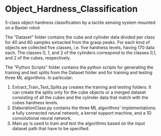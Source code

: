 # Object_Hardness_Classification
5-class object hardness classification by a tactile sensing system mounted on a Baxter robot

The "Dataset" folder contains the cube and cylinder data divided per class for 40 and 80 samples extracted from the grasp peaks. For each kind of objects we collected five classes, i.e. five hardness levels, having 170 data each. The classes 0, 1, and 2 of the cylinders correspond to the classes 0,1, and 2 of the cubes, respectively. 

The "Python Scripts" folder contains the python scripts for generating the training and test splits from the Dataset folder and for training and testing three ML algorithms. In particular:

1. Extract_Train_Test_Splits.py creates the training and testing folders. It can create the splits only for the cube objects or a merged dataset consisting of all the cubes and the cylinder data that match with the cubes hardness levels.
2. ElaborationClass.py contains the three ML algorithms' implementations: a fully connected neural network, a kernel support machine, and a 1D convolutional neural network.
3. Main.py is used to train and test the algorithms based on the input dataset path that have to be specified. 
